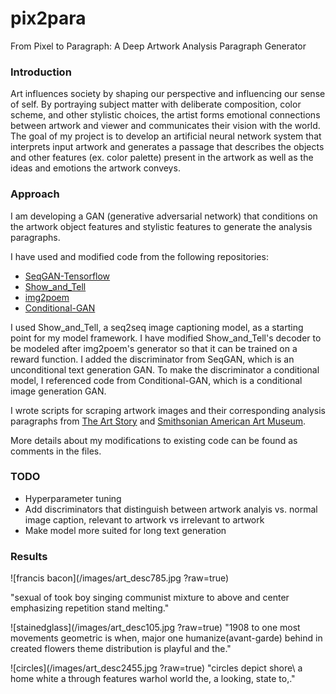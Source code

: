 # pix2para
From Pixel to Paragraph: A Deep Artwork Analysis Paragraph Generator

### Introduction
Art influences society by shaping our perspective and influencing our sense of self. By portraying subject matter with deliberate composition, color scheme, and other stylistic choices, the artist forms emotional connections between artwork and viewer and communicates their vision with the world. The goal of my project is to develop an artificial neural network system that interprets input artwork and generates a passage that describes the objects and other features (ex. color palette) present in the artwork as well as the ideas and emotions the artwork conveys.

### Approach
I am developing a GAN (generative adversarial network) that conditions on the artwork object features and stylistic features to generate the analysis paragraphs. 

I have used and modified code from the following repositories: 
* [SeqGAN-Tensorflow](https://github.com/audreycui/SeqGAN-Tensorflow)
* [Show_and_Tell](https://github.com/audreycui/Show_and_Tell)
* [img2poem](https://github.com/audreycui/img2poem)
* [Conditional-GAN](https://github.com/zhangqianhui/Conditional-GAN)

I used Show_and_Tell, a seq2seq image captioning model, as a starting point for my model framework. I have modified Show_and_Tell's decoder to be modeled after img2poem's generator so that it can be trained on a reward function. I added the discriminator from SeqGAN, which is an unconditional text generation GAN. To make the discriminator a conditional model, I referenced code from Conditional-GAN, which is a conditional image generation GAN. 

I wrote scripts for scraping artwork images and their corresponding analysis paragraphs from [The Art Story](https://www.theartstory.org/) and [Smithsonian American Art Museum](https://americanart.si.edu/). 

More details about my modifications to existing code can be found as comments in the files.  

### TODO
* Hyperparameter tuning
* Add discriminators that distinguish between artwork analyis vs. normal image caption, relevant to artwork vs irrelevant to artwork
* Make model more suited for long text generation

### Results

![francis bacon](/images/art_desc785.jpg ?raw=true)

"sexual of took boy singing communist mixture to above and center emphasizing repetition stand melting."

![stainedglass](/images/art_desc105.jpg ?raw=true)
"1908 to one most movements geometric is when, major one humanize(avant-garde) behind in created flowers theme distribution is playful and the."

![circles](/images/art_desc2455.jpg ?raw=true)
"circles depict shore\\ a home white a through features warhol world the, a looking, state to,."


